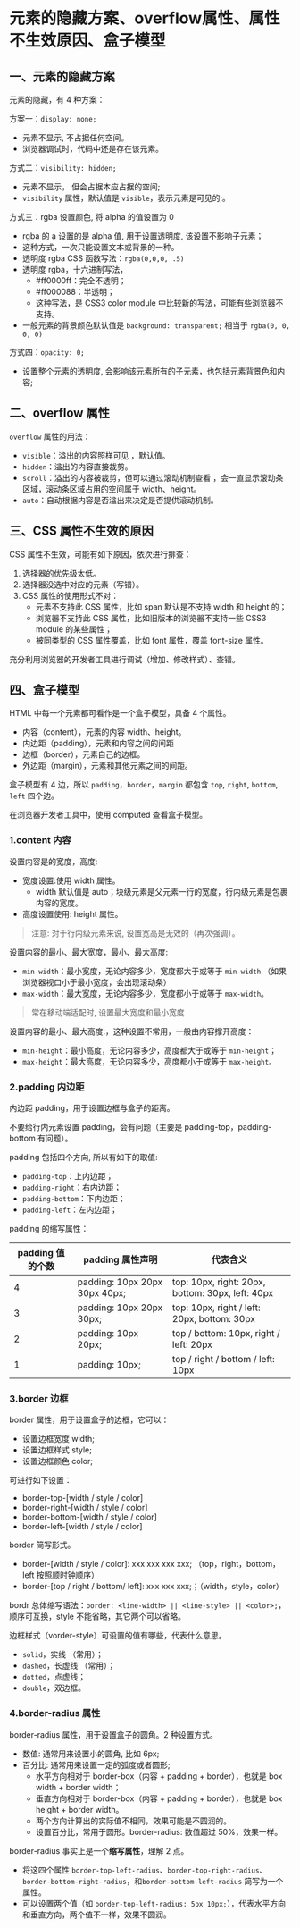 # 元素的隐藏方案、overflow属性、属性不生效原因、盒子模型

## 一、元素的隐藏方案

元素的隐藏，有 4 种方案：

方案一：`display: none;`

- 元素不显示, 不占据任何空间。
- 浏览器调试时，代码中还是存在该元素。

方式二：`visibility: hidden;`

- 元素不显示， 但会占据本应占据的空间;
- `visibility` 属性，默认值是 `visible`，表示元素是可见的;。

方式三：rgba 设置颜色, 将 alpha 的值设置为 0

- rgba 的 a 设置的是 alpha 值, 用于设置透明度, 该设置不影响子元素；
- 这种方式，一次只能设置文本或背景的一种。
- 透明度 rgba CSS 函数写法：`rgba(0,0,0, .5)`
- 透明度 rgba，十六进制写法，
  - #ff0000ff：完全不透明；
  - #ff000088：半透明；
  - 这种写法，是 CSS3 color module 中比较新的写法，可能有些浏览器不支持。
- 一般元素的背景颜色默认值是 `background: transparent;` 相当于 `rgba(0, 0, 0, 0)`

方式四：`opacity: 0;`

- 设置整个元素的透明度, 会影响该元素所有的子元素，也包括元素背景色和内容;

## 二、overflow 属性

`overflow` 属性的用法：

- `visible`：溢出的内容照样可见 ，默认值。
- `hidden`：溢出的内容直接裁剪。
- `scroll`：溢出的内容被裁剪，但可以通过滚动机制查看 ，会一直显示滚动条区域，滚动条区域占用的空间属于 width、height。
- `auto`：自动根据内容是否溢出来决定是否提供滚动机制。

## 三、CSS 属性不生效的原因

CSS 属性不生效，可能有如下原因，依次进行排查：

1. 选择器的优先级太低。
2. 选择器没选中对应的元素（写错）。
3. CSS 属性的使用形式不对：
   - 元素不支持此 CSS 属性，比如 span 默认是不支持 width 和 height 的；
   - 浏览器不支持此 CSS 属性，比如旧版本的浏览器不支持一些 CSS3 module 的某些属性；
   - 被同类型的 CSS 属性覆盖，比如 font 属性，覆盖 font-size 属性。

充分利用浏览器的开发者工具进行调试（增加、修改样式）、查错。

## 四、盒子模型

HTML 中每一个元素都可看作是一个盒子模型，具备 4 个属性。

- 内容（content），元素的内容 width、height。
- 内边距（padding），元素和内容之间的间距
- 边框（border），元素自己的边框。
- 外边距（margin），元素和其他元素之间的间距。

盒子模型有 4 边，所以 `padding`，`border`，`margin` 都包含 `top`, `right`, `bottom`, `left` 四个边。

在浏览器开发者工具中，使用 computed 查看盒子模型。

### 1.content 内容

设置内容是的宽度，高度:

- 宽度设置:使用 width 属性。
  - width 默认值是 auto；块级元素是父元素一行的宽度，行内级元素是包裹内容的宽度。
- 高度设置使用: height 属性。

> 注意: 对于行内级元素来说, 设置宽高是无效的（再次强调）。

设置内容的最小、最大宽度，最小、最大高度:

- `min-width`：最小宽度，无论内容多少，宽度都大于或等于 `min-width` （如果浏览器视口小于最小宽度，会出现滚动条）
- `max-width`：最大宽度，无论内容多少，宽度都小于或等于 `max-width`。

> 常在移动端适配时, 设置最大宽度和最小宽度

设置内容的最小、最大高度:，这种设置不常用，一般由内容撑开高度：

- `min-height`：最小高度，无论内容多少，高度都大于或等于 `min-height`；
- `max-height`：最大高度，无论内容多少，高度都小于或等于 `max-height。`

### 2.padding 内边距

内边距 padding，用于设置边框与盒子的距离。

不要给行内元素设置 padding，会有问题（主要是 padding-top，padding-bottom 有问题）。

padding 包括四个方向, 所以有如下的取值:

- `padding-top`：上内边距；
- `padding-right`：右内边距；
- `padding-bottom`：下内边距；
- `padding-left`：左内边距；

padding 的缩写属性：

| padding 值的个数 | padding 属性声明              | 代表含义                                         |
| ---------------- | ----------------------------- | ------------------------------------------------ |
| 4                | padding: 10px 20px 30px 40px; | top: 10px, right: 20px, bottom: 30px, left: 40px |
| 3                | padding: 10px 20px 30px;      | top: 10px, right / left: 20px, bottom: 30px      |
| 2                | padding: 10px 20px;           | top / bottom: 10px, right / left: 20px           |
| 1                | padding: 10px;                | top / right / bottom / left: 10px                |

### 3.border 边框

border 属性，用于设置盒子的边框，它可以：

- 设置边框宽度 width;
- 设置边框样式 style;
- 设置边框颜色 color;

可进行如下设置：

- border-top-[width / style / color]
- border-right-[width / style / color]
- border-bottom-[width / style / color]
- border-left-[width / style / color]

border 简写形式。

- border-[width / style / color]: xxx xxx xxx xxx; （top，right，bottom，left 按照顺时钟顺序）
- border-[top / right / bottom/ left]: xxx xxx xxx;；（width，style，color）

bordr 总体缩写语法：`border: <line-width> || <line-style> || <color>;`，顺序可互换，style 不能省略，其它两个可以省略。

边框样式（vorder-style）可设置的值有哪些，代表什么意思。

- `solid`，实线 （常用）；
- `dashed`，长虚线 （常用）；
- `dotted`，点虚线；
- `double`，双边框。

### 4.border-radius 属性

border-radius 属性，用于设置盒子的圆角。2 种设置方式。

- 数值: 通常用来设置小的圆角, 比如 6px;
- 百分比: 通常用来设置一定的弧度或者圆形;
  - 水平方向相对于 border-box（内容 + padding + border），也就是 box width + border width；
  - 垂直方向相对于 border-box（内容 + padding + border），也就是 box height + border width。
  - 两个方向计算出的实际值不相同，效果可能是不圆润的。
  - 设置百分比，常用于圆形。border-radius: 数值超过 50%，效果一样。

border-radius 事实上是一个**缩写属性**，理解 2 点。

- 将这四个属性 `border-top-left-radius`、`border-top-right-radius`、`border-bottom-right-radius`，和`border-bottom-left-radius` 简写为一个属性。
- 可以设置两个值（如 `border-top-left-radius: 5px 10px;`），代表水平方向和垂直方向，两个值不一样，效果不圆润。
